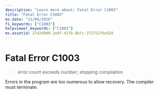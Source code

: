 ```yaml
---
description: "Learn more about: Fatal Error C1003"
title: "Fatal Error C1003"
ms.date: "11/04/2016"
f1_keywords: ["C1003"]
helpviewer_keywords: ["C1003"]
ms.assetid: 27d2d009-2e0f-41fb-8bfc-372752fbe920
---
```

# Fatal Error C1003

> error count exceeds number; stopping compilation

Errors in the program are too numerous to allow recovery. The compiler must terminate.
